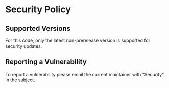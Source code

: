 # Security Policy

## Supported Versions

For this code, only the latest non-prerelease version is supported for security updates.

## Reporting a Vulnerability

To report a vulnerability please email the current maintainer with "Security" in the subject.
